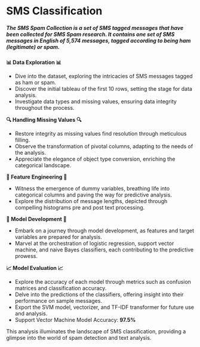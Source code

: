 # SMS Classification

##### **The SMS Spam Collection is a set of SMS tagged messages that have been collected for SMS Spam research. It contains one set of SMS messages in English of 5,574 messages, tagged according to being ham (legitimate) or spam.**

**📊 Data Exploration 📊**

- Dive into the dataset, exploring the intricacies of SMS messages tagged as ham or spam.
- Discover the initial tableau of the first 10 rows, setting the stage for data analysis.
- Investigate data types and missing values, ensuring data integrity throughout the process.

**🔍 Handling Missing Values 🔍**

- Restore integrity as missing values find resolution through meticulous filling.
- Observe the transformation of pivotal columns, adapting to the needs of the analysis.
- Appreciate the elegance of object type conversion, enriching the categorical landscape.

**🌟 Feature Engineering 🌟**

- Witness the emergence of dummy variables, breathing life into categorical columns and paving the way for predictive analysis.
- Explore the distribution of message lengths, depicted through compelling histograms pre and post text processing.

**🚀 Model Development 🚀**

- Embark on a journey through model development, as features and target variables are prepared for analysis.
- Marvel at the orchestration of logistic regression, support vector machine, and naive Bayes classifiers, each contributing to the predictive prowess.

**📈 Model Evaluation 📈**

- Explore the accuracy of each model through metrics such as confusion matrices and classification accuracy.
- Delve into the predictions of the classifiers, offering insight into their performance on sample messages.
- Export the SVM model, vectorizer, and TF-IDF transformer for future use and analysis.
- Support Vector Machine Model Accuracy: **97.5%**


This analysis illuminates the landscape of SMS classification, providing a glimpse into the world of spam detection and text analysis.
